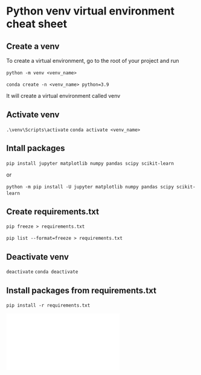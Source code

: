 # Python venv virtual environment cheat sheet
## Create a venv
To create a virtual environment, go to the root of your project and run

``python -m venv <venv_name>``

``conda create -n <venv_name> python=3.9``

It will create a virtual environment called venv

## Activate venv
``.\venv\Scripts\activate``
``conda activate <venv_name>``

## Intall packages
``pip install jupyter matplotlib numpy pandas scipy scikit-learn``

or

``python -m pip install -U jupyter matplotlib numpy pandas scipy scikit-learn``

## Create requirements.txt
``pip freeze > requirements.txt``

``pip list --format=freeze > requirements.txt``

## Deactivate venv
``deactivate``
``conda deactivate``

## Install packages from requirements.txt
``pip install -r requirements.txt``



![Python venv Cheat Sheet](./python-virtual-environments.pdf)
